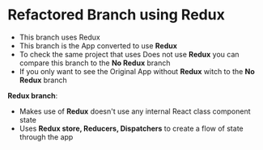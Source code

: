 # Refactored Branch using Redux

  - This branch uses Redux
  - This branch is the App converted to use **Redux**
  - To check the same project that uses Does not use **Redux** you can compare this branch to the **No Redux** branch
  - If you only want to see the Original App without **Redux** witch to the **No Redux** branch


**Redux branch**:
  - Makes use of **Redux** doesn't use any internal React class component state
  - Uses **Redux store, Reducers, Dispatchers** to create a flow of state through the app 
  

